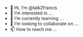 - 👋 Hi, I’m @talk2francis
- 👀 I’m interested in ...
- 🌱 I’m currently learning ...
- 💞️ I’m looking to collaborate on ...
- 📫 How to reach me ...

<!---
talk2francis/talk2francis is a ✨ special ✨ repository because its `README.md` (this file) appears on your GitHub profile.
You can click the Preview link to take a look at your changes.
--->
